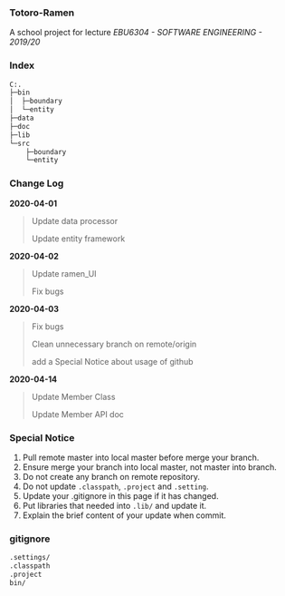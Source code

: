 ### Totoro-Ramen

A school project for lecture *EBU6304 - SOFTWARE ENGINEERING - 2019/20*

### Index

```bash
C:.
├─bin
│  ├─boundary
│  └─entity
├─data
├─doc
├─lib
└─src
    ├─boundary
    └─entity
```

### Change Log

**2020-04-01**

> Update data processor
>
> Update entity framework

**2020-04-02**

> Update ramen_UI
>
> Fix bugs

**2020-04-03**

> Fix bugs
> 
> Clean unnecessary branch on remote/origin
> 
> add a Special Notice about usage of github 

**2020-04-14**

>Update Member Class
>
>Update Member API doc

### Special Notice

1. Pull remote master into local master before merge your branch.
2. Ensure merge your branch into local master, not master into branch.
3. Do not create any branch on remote repository.
4. Do not update ``.classpath``, ``.project`` and ``.setting``.
5. Update your .gitignore in this page if it has changed. 
6. Put libraries that needed into ``.lib/``  and update it.
7. Explain the brief content of your update when commit.



### gitignore

```bash
.settings/
.classpath
.project
bin/
```

